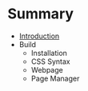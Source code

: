 # Summary

* [Introduction](introduction.md)
* Build
   * Installation
   * CSS Syntax
   * Webpage
   * Page Manager

